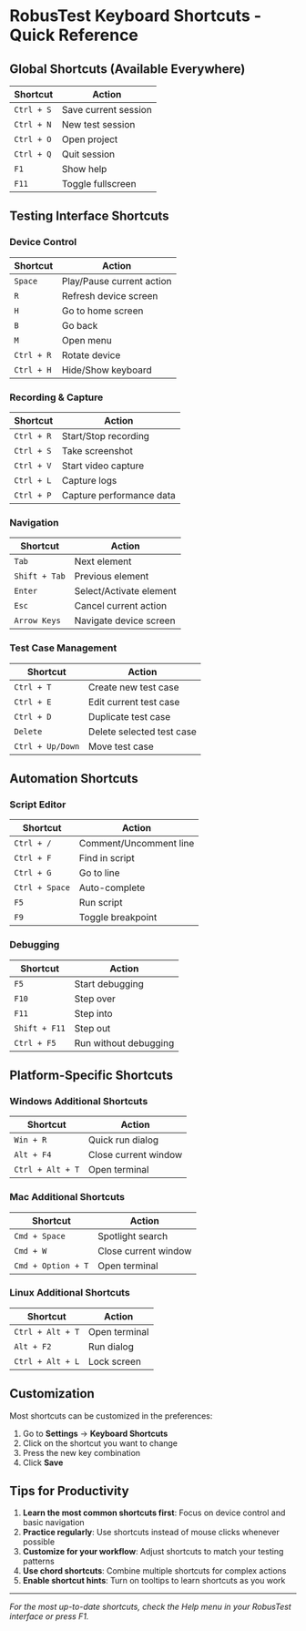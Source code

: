# RobusTest Keyboard Shortcuts - Quick Reference

## Global Shortcuts (Available Everywhere)

| Shortcut | Action |
|----------|---------|
| `Ctrl + S` | Save current session |
| `Ctrl + N` | New test session |
| `Ctrl + O` | Open project |
| `Ctrl + Q` | Quit session |
| `F1` | Show help |
| `F11` | Toggle fullscreen |

## Testing Interface Shortcuts

### Device Control
| Shortcut | Action |
|----------|---------|
| `Space` | Play/Pause current action |
| `R` | Refresh device screen |
| `H` | Go to home screen |
| `B` | Go back |
| `M` | Open menu |
| `Ctrl + R` | Rotate device |
| `Ctrl + H` | Hide/Show keyboard |

### Recording & Capture
| Shortcut | Action |
|----------|---------|
| `Ctrl + R` | Start/Stop recording |
| `Ctrl + S` | Take screenshot |
| `Ctrl + V` | Start video capture |
| `Ctrl + L` | Capture logs |
| `Ctrl + P` | Capture performance data |

### Navigation
| Shortcut | Action |
|----------|---------|
| `Tab` | Next element |
| `Shift + Tab` | Previous element |
| `Enter` | Select/Activate element |
| `Esc` | Cancel current action |
| `Arrow Keys` | Navigate device screen |

### Test Case Management
| Shortcut | Action |
|----------|---------|
| `Ctrl + T` | Create new test case |
| `Ctrl + E` | Edit current test case |
| `Ctrl + D` | Duplicate test case |
| `Delete` | Delete selected test case |
| `Ctrl + Up/Down` | Move test case |

## Automation Shortcuts

### Script Editor
| Shortcut | Action |
|----------|---------|
| `Ctrl + /` | Comment/Uncomment line |
| `Ctrl + F` | Find in script |
| `Ctrl + G` | Go to line |
| `Ctrl + Space` | Auto-complete |
| `F5` | Run script |
| `F9` | Toggle breakpoint |

### Debugging
| Shortcut | Action |
|----------|---------|
| `F5` | Start debugging |
| `F10` | Step over |
| `F11` | Step into |
| `Shift + F11` | Step out |
| `Ctrl + F5` | Run without debugging |

## Platform-Specific Shortcuts

### Windows Additional Shortcuts
| Shortcut | Action |
|----------|---------|
| `Win + R` | Quick run dialog |
| `Alt + F4` | Close current window |
| `Ctrl + Alt + T` | Open terminal |

### Mac Additional Shortcuts
| Shortcut | Action |
|----------|---------|
| `Cmd + Space` | Spotlight search |
| `Cmd + W` | Close current window |
| `Cmd + Option + T` | Open terminal |

### Linux Additional Shortcuts
| Shortcut | Action |
|----------|---------|
| `Ctrl + Alt + T` | Open terminal |
| `Alt + F2` | Run dialog |
| `Ctrl + Alt + L` | Lock screen |

## Customization

Most shortcuts can be customized in the preferences:
1. Go to **Settings** → **Keyboard Shortcuts**
2. Click on the shortcut you want to change
3. Press the new key combination
4. Click **Save**

## Tips for Productivity

1. **Learn the most common shortcuts first**: Focus on device control and basic navigation
2. **Practice regularly**: Use shortcuts instead of mouse clicks whenever possible
3. **Customize for your workflow**: Adjust shortcuts to match your testing patterns
4. **Use chord shortcuts**: Combine multiple shortcuts for complex actions
5. **Enable shortcut hints**: Turn on tooltips to learn shortcuts as you work

---

*For the most up-to-date shortcuts, check the Help menu in your RobusTest interface or press F1.*